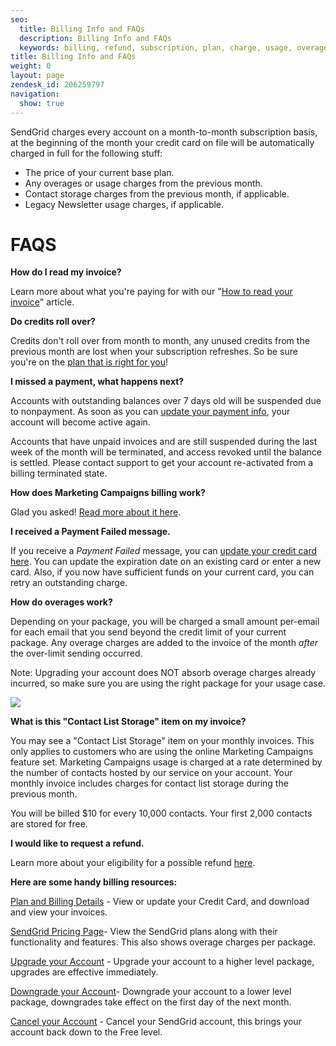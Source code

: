 ```yaml
---
seo:
  title: Billing Info and FAQs
  description: Billing Info and FAQs
  keywords: billing, refund, subscription, plan, charge, usage, overage, newsletter, marketing, campaigns, cancel, downgrade, upgrade,
title: Billing Info and FAQs
weight: 0
layout: page
zendesk_id: 206259797
navigation:
  show: true
---
```


SendGrid charges every account on a month-to-month subscription basis, at the beginning of the month your credit card on file will be automatically charged in full for the following stuff:

- The price of your current base plan.
- Any overages or usage charges from the previous month.
- Contact storage charges from the previous month, if applicable.
- Legacy Newsletter usage charges, if applicable.


# FAQS

**How do I read my invoice?**

Learn more about what you're paying for with our "[How to read your invoice]({{root_url}}/Classroom/Basics/Billing/how_to_read_your_invoice.html)" article.


**Do credits roll over?**

Credits don't roll over from month to month, any unused credits from the previous month are lost when your subscription refreshes. So be sure you're on the [plan that is right for you](https://sendgrid.com/pricing)!


**I missed a payment, what happens next?**

Accounts with outstanding balances over 7 days old will be suspended due to nonpayment. As soon as you can [update your payment info]({{root_url}}/Classroom/Basics/Billing/update_your_credit_card_and_resubmit_payments.html), your account will become active again.

Accounts that have unpaid invoices and are still suspended during the last week of the month will be terminated, and access revoked until the balance is settled. Please contact support to get your account re-activated from a billing terminated state.


**How does Marketing Campaigns billing work?**

Glad you asked! [Read more about it here]({{root_url}}/Classroom/Basics/Billing/how_does_billing_work_for_marketing_campaigns.html).


**I received a Payment Failed message.**

If you receive a _Payment Failed_ message, you can [update your credit card here]({{root_url}}/Classroom/Basics/Billing/update_your_credit_card_and_resubmit_payments.html). You can update the expiration date on an existing card or enter a new card. Also, if you now have sufficient funds on your current card, you can retry an outstanding charge.


**How do overages work?**

Depending on your package, you will be charged a small amount per-email for each email that you send beyond the credit limit of your current package. Any overage charges are added to the invoice of the month _after_ the over-limit sending occurred.

Note: Upgrading your account does NOT absorb overage charges already incurred, so make sure you are using the right package for your usage case.

![]({{root_url}}/images/pricing_grid.png)


**What is this "Contact List Storage" item on my invoice?**

You may see a "Contact List Storage" item on your monthly invoices. This only applies to customers who are using the online Marketing Campaigns feature set. Marketing Campaigns usage is charged at a rate determined by the number of contacts hosted by our service on your account. Your monthly invoice includes charges for contact list storage during the previous month.

You will be billed $10 for every 10,000 contacts. Your first 2,000 contacts are stored for free.


**I would like to request a refund.**

Learn more about your eligibility for a possible refund [here]({{root_url}}/Classroom/Basics/Billing/i_would_like_to_request_a_refund.html).


**Here are some handy billing resources:**

[Plan and Billing Details](https://app.sendgrid.com/settings/billing) - View or update your Credit Card, and download and view your invoices.

[SendGrid Pricing Page](http://sendgrid.com/pricing.html)- View the SendGrid plans along with their functionality and features. This also shows overage charges per package.

[Upgrade your Account](https://app.sendgrid.com/settings/billing) - Upgrade your account to a higher level package, upgrades are effective immediately.

[Downgrade your Account](https://app.sendgrid.com/settings/billing)- Downgrade your account to a lower level package, downgrades take effect on the first day of the next month.

[Cancel your Account](https://app.sendgrid.com/settings/billing) - Cancel your SendGrid account, this brings your account back down to the Free level.
